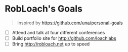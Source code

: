 # RobLoach's Goals

> Inspired by https://github.com/una/personal-goals

- [ ] Attend and talk at four different conferences
- [ ] Build portfolio site for http://github.com/loachlabs
- [ ] Bring http://robloach.net up to speed
